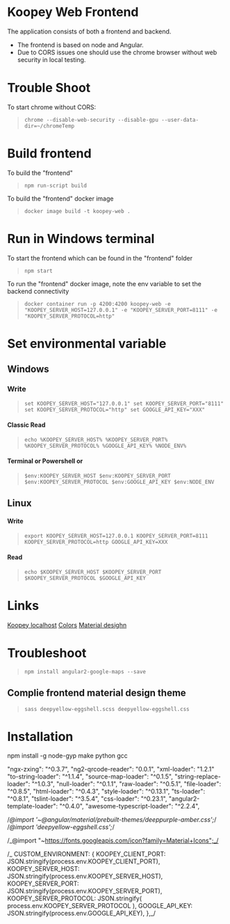 # Koopey Web Frontend

The application consists of both a frontend and backend.

- The frontend is based on node and Angular.
- Due to CORS issues one should use the chrome browser without web security in local testing.

# Trouble Shoot

To start chrome without CORS:

> `chrome --disable-web-security --disable-gpu --user-data-dir=~/chromeTemp`

# Build frontend

To build the "frontend"

> `npm run-script build`

To build the "frontend" docker image

> `docker image build -t koopey-web .`

# Run in Windows terminal

To start the frontend which can be found in the "frontend" folder

> `npm start`

To run the "frontend" docker image, note the env variable to set the backend connectivity

> `docker container run -p 4200:4200 koopey-web -e "KOOPEY_SERVER_HOST=127.0.0.1" -e "KOOPEY_SERVER_PORT=8111" -e "KOOPEY_SERVER_PROTOCOL=http"`

# Set environmental variable

## Windows

### Write

> `set KOOPEY_SERVER_HOST="127.0.0.1" set KOOPEY_SERVER_PORT="8111" set KOOPEY_SERVER_PROTOCOL="http" set GOOGLE_API_KEY="XXX"`

#### Classic Read

> `echo %KOOPEY_SERVER_HOST% %KOOPEY_SERVER_PORT% %KOOPEY_SERVER_PROTOCOL% %GOOGLE_API_KEY% %NODE_ENV%`

#### Terminal or Powershell or

> `$env:KOOPEY_SERVER_HOST $env:KOOPEY_SERVER_PORT $env:KOOPEY_SERVER_PROTOCOL $env:GOOGLE_API_KEY $env:NODE_ENV`

## Linux

#### Write

> `export KOOPEY_SERVER_HOST=127.0.0.1 KOOPEY_SERVER_PORT=8111 KOOPEY_SERVER_PROTOCOL=http GOOGLE_API_KEY=XXX`

#### Read

> `echo $KOOPEY_SERVER_HOST $KOOPEY_SERVER_PORT $KOOPEY_SERVER_PROTOCOL $GOOGLE_API_KEY`

# Links

[Koopey localhost](http://127.0.0.1:4200)
[Colors](http://www.color-hex.com/color/eed334)
[Material desighn](https://material.angular.io/components/list/overview)

# Troubleshoot

> `npm install angular2-google-maps --save`

## Complie frontend material design theme

> `sass deepyellow-eggshell.scss deepyellow-eggshell.css`

# Installation

npm install -g node-gyp
make python gcc

"ngx-zxing": "^0.3.7",
"ng2-qrcode-reader": "0.0.1",
"xml-loader": "1.2.1"
"to-string-loader": "^1.1.4",
"source-map-loader": "^0.1.5",
"string-replace-loader": "^1.0.3",
"null-loader": "^0.1.1",
"raw-loader": "^0.5.1",
"file-loader": "^0.8.5",
"html-loader": "^0.4.3",
"style-loader": "^0.13.1",
"ts-loader": "^0.8.1",
"tslint-loader": "^3.5.4",
"css-loader": "^0.23.1",
"angular2-template-loader": "^0.4.0",
"awesome-typescript-loader": "^2.2.4",

/_@import '~@angular/material/prebuilt-themes/deeppurple-amber.css';_/
/_@import 'deepyellow-eggshell.css';_/

/_@import "~https://fonts.googleapis.com/icon?family=Material+Icons";_/

/_ CUSTOM_ENVIRONMENT: {
KOOPEY_CLIENT_PORT: JSON.stringify(process.env.KOOPEY_CLIENT_PORT),
KOOPEY_SERVER_HOST: JSON.stringify(process.env.KOOPEY_SERVER_HOST),
KOOPEY_SERVER_PORT: JSON.stringify(process.env.KOOPEY_SERVER_PORT),
KOOPEY_SERVER_PROTOCOL: JSON.stringify(
process.env.KOOPEY_SERVER_PROTOCOL
),
GOOGLE_API_KEY: JSON.stringify(process.env.GOOGLE_API_KEY),
},_/

